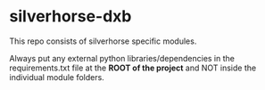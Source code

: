# silverhorse-dxb


This repo consists of silverhorse specific modules.

Always put any external python libraries/dependencies in the requirements.txt file at the <b>ROOT of the project</b> and NOT inside the individual module folders. 


